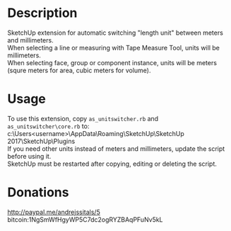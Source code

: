 # Description
SketchUp extension for automatic switching "length unit" between meters and millimeters.<br/>
When selecting a line or measuring with Tape Measure Tool, units will be millimeters.<br/>
When selecting face, group or component instance, units will be meters (squre meters for area, cubic meters for volume).<br/>

# Usage
To use this extension, copy `as_unitswitcher.rb` and `as_unitswitcher\core.rb` to:<br/>
c:\Users\<username>\AppData\Roaming\SketchUp\SketchUp 2017\SketchUp\Plugins<br/>
If you need other units instead of meters and millimeters, update the script before using it.<br/>
SketchUp must be restarted after copying, editing or deleting the script.<br/>

# Donations
http://paypal.me/andrejssitals/5<br/>
bitcoin:1NgSmWfHgyWP5C7dc2ogRYZBAqPFuNv5kL<br/>

